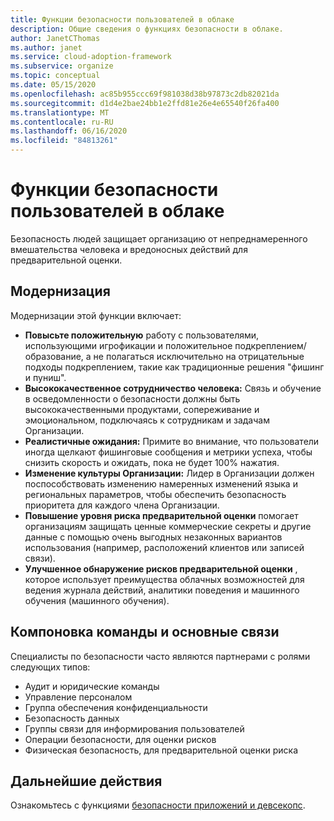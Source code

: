 ```yaml
---
title: Функции безопасности пользователей в облаке
description: Общие сведения о функциях безопасности в облаке.
author: JanetCThomas
ms.author: janet
ms.service: cloud-adoption-framework
ms.subservice: organize
ms.topic: conceptual
ms.date: 05/15/2020
ms.openlocfilehash: ac85b955ccc69f981038d38b97873c2db82021da
ms.sourcegitcommit: d1d4e2bae24bb1e2ffd81e26e4e65540f26fa400
ms.translationtype: MT
ms.contentlocale: ru-RU
ms.lasthandoff: 06/16/2020
ms.locfileid: "84813261"
---
```

# <a name="people-security-functions-in-the-cloud"></a>Функции безопасности пользователей в облаке

Безопасность людей защищает организацию от непреднамеренного вмешательства человека и вредоносных действий для предварительной оценки.

## <a name="modernization"></a>Модернизация

Модернизации этой функции включает:

- **Повысьте положительную** работу с пользователями, использующими игрофикации и положительное подкреплением/образование, а не полагаться исключительно на отрицательные подходы подкреплением, такие как традиционные решения "фишинг и пуниш".
- **Высококачественное сотрудничество человека:** Связь и обучение в осведомленности о безопасности должны быть высококачественными продуктами, сопереживание и эмоциональном, подключаясь к сотрудникам и задачам Организации.
- **Реалистичные ожидания:** Примите во внимание, что пользователи иногда щелкают фишинговые сообщения и метрики успеха, чтобы снизить скорость и ожидать, пока не будет 100% нажатия.
- **Изменение культуры Организации:** Лидер в Организации должен поспособствовать изменению намеренных изменений языка и региональных параметров, чтобы обеспечить безопасность приоритета для каждого члена Организации.
- **Повышение уровня риска предварительной оценки** помогает организациям защищать ценные коммерческие секреты и другие данные с помощью очень выгодных незаконных вариантов использования (например, расположений клиентов или записей связи).
- **Улучшенное обнаружение рисков предварительной оценки** , которое использует преимущества облачных возможностей для ведения журнала действий, аналитики поведения и машинного обучения (машинного обучения).

## <a name="team-composition-and-key-relationships"></a>Компоновка команды и основные связи

Специалисты по безопасности часто являются партнерами с ролями следующих типов:

- Аудит и юридические команды
- Управление персоналом
- Группа обеспечения конфиденциальности
- Безопасность данных
- Группы связи для информирования пользователей
- Операции безопасности, для оценки рисков
- Физическая безопасность, для предварительной оценки риска

## <a name="next-steps"></a>Дальнейшие действия

Ознакомьтесь с функциями [безопасности приложений и девсекопс](./cloud-security-application-security-devsecops.md).

